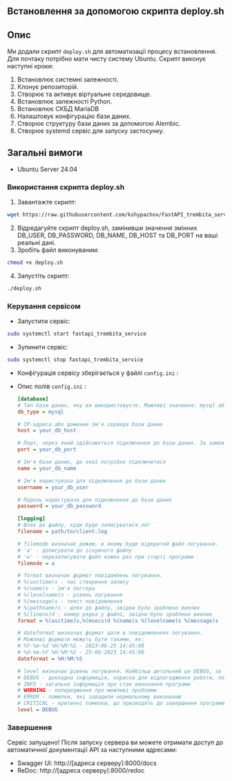 ## Встановлення за допомогою скрипта deploy.sh

## Опис 

Ми додали скрипт `deploy.sh` для автоматизації процесу встановлення. Для почтаку потрібно мати чисту систему Ubuntu. Скрипт виконує наступні кроки:

1. Встановлює системні залежності.
2. Клонує репозиторій.
3. Створює та активує віртуальне середовище.
4. Встановлює залежності Python.
5. Встановлює СКБД MariaDB
5. Налаштовує конфігурацію бази даних.
6. Створює структуру бази даних за допомогою Alembic.
7. Створює systemd сервіс для запуску застосунку.

## Загальні вимоги
- Ubuntu Server 24.04

### Використання скрипта deploy.sh
1. Завантажте скрипт:
```bash
wget https://raw.githubusercontent.com/kshypachov/FastAPI_trembita_service/master/deploy.sh
```
2. Відредагуйте скрипт deploy.sh, замінивши значення змінних DB_USER, DB_PASSWORD, DB_NAME, DB_HOST та DB_PORT на ваші реальні дані.
3. Зробіть файл виконуваним:

```bash
chmod +x deploy.sh
```

4. Запустіть скрипт:
```bash
./deploy.sh
```

### Керування сервісом
- Запустити сервіс: 
```bash
sudo systemctl start fastapi_trembita_service
```

- Зупинити сервіс:
```bash
sudo systemctl stop fastapi_trembita_service
```

- Конфігурація сервісу зберігається у файлі `config.ini` :
- Опис полів `config.ini` :

   ```ini
   [database]
   # Тип бази даних, яку ви використовуєте. Можливі значення: mysql або postgres
   db_type = mysql
   
   # IP-адреса або доменне ім'я сервера бази даних
   host = your_db_host
   
   # Порт, через який здійснюється підключення до бази даних. За замовчуванням для MySQL це 3306
   port = your_db_port
   
   # Ім'я бази даних, до якої потрібно підключитися
   name = your_db_name
   
   # Ім'я користувача для підключення до бази даних
   username = your_db_user
   
   # Пароль користувача для підключення до бази даних
   password = your_db_password
   
   [logging]
   # Шлях до файлу, куди буде записуватися лог
   filename = path/to/client.log
   
   # filemode визначає режим, в якому буде відкритий файл логування.
   # 'a' - дописувати до існуючого файлу
   # 'w' - перезаписувати файл кожен раз при старті програми
   filemode = a
   
   # format визначає формат повідомлень логування.
   # %(asctime)s - час створення запису
   # %(name)s - ім'я логгера
   # %(levelname)s - рівень логування
   # %(message)s - текст повідомлення
   # %(pathname)s - шлях до файлу, звідки було зроблено виклик
   # %(lineno)d - номер рядка у файлі, звідки було зроблено виклик
   format = %(asctime)s,%(msecs)d %(name)s %(levelname)s %(message)s
   
   # dateformat визначає формат дати в повідомленнях логування.
   # Можливі формати можуть бути такими, як:
   # %Y-%m-%d %H:%M:%S - 2023-06-25 14:45:00
   # %d-%m-%Y %H:%M:%S - 25-06-2023 14:45:00
   dateformat = %H:%M:%S
   
   # level визначає рівень логування. Найбільш детальний це DEBUG, за замовчуванням INFO
   # DEBUG - докладна інформація, корисна для відлагодження роботи, логується вміст запитів та відповідей
   # INFO - загальна інформація про стан виконання програми
   # WARNING - попередження про можливі проблеми
   # ERROR - помилки, які завадили нормальному виконанню
   # CRITICAL - критичні помилки, що призводять до завершення програми
   level = DEBUG
   ```

### Завершення
Сервіс запущено! Після запуску сервера ви можете отримати доступ до автоматичної документації API за наступними адресами:

- Swagger UI: http://[адреса серверу]:8000/docs
- ReDoc: http://[адреса серверу]:8000/redoc